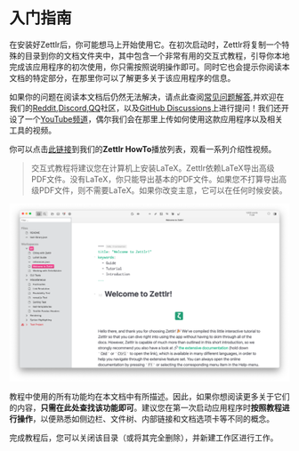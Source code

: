 # 入门指南

在安装好Zettlr后，你可能想马上开始使用它。在初次启动时，Zettlr将复制一个特殊的目录到你的文档文件夹中，其中包含一个非常有用的交互式教程，引导你本地完成该应用程序的初次使用，你只需按照说明操作即可。同时它也会提示你阅读本文档的特定部分，在那里你可以了解更多关于该应用程序的信息。

如果你的问题在阅读本文档后仍然无法解决，请点此查阅[常见问题解答](faq.md),并欢迎在我们的[Reddit](https://www.reddit.com/r/Zettlr/),[Discord](https://discord.com/invite/PcfS3DM9Xj),[QQ](https://jq.qq.com/?_wv=1027&k=nCFRDKrG)社区，以及[GitHub Discussions](https://github.com/Zettlr/Zettlr/discussions)上进行提问！我们还开设了一个[YouTube频道](https://www.youtube.com/c/Zettlr/)，偶尔我们会在那里上传如何使用这款应用程序以及相关工具的视频。

你可以点击[此链接](https://www.youtube.com/playlist?list=PL2ydvDwV-1u5ncnkxQWZhbHQdwpY2fx5f)到我们的**Zettlr HowTo**播放列表，观看一系列介绍性视频。

> 交互式教程将建议您在计算机上安装LaTeX。Zettlr依赖LaTeX导出高级PDF文件。没有LaTeX，你只能导出基本的PDF文件。如果您不打算导出高级PDF文件，则不需要LaTeX。如果你改变主意，它可以在任何时候安装。

![应用程序在macOS上首次启动时的效果图](img/first_start.png)

教程中使用的所有功能均在本文档中有所描述。因此，如果你想阅读更多关于它们的内容，**只需在此处查找该功能即可**。建议您在第一次启动应用程序时**按照教程进行操作**，以便熟悉如侧边栏、文件树、内部链接和文档选项卡等不同的概念。

完成教程后，您可以关闭该目录（或将其完全删除），并新建工作区进行工作。
